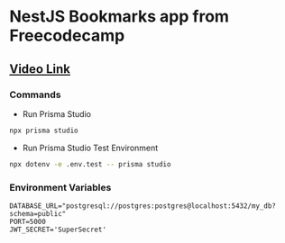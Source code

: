 # NestJS Bookmarks app from Freecodecamp

## [Video Link](https://www.youtube.com/watch?v=GHTA143_b-s)

### Commands

- Run Prisma Studio

```bash
npx prisma studio
```

- Run Prisma Studio Test Environment

```bash
npx dotenv -e .env.test -- prisma studio
```

### Environment Variables

```env
DATABASE_URL="postgresql://postgres:postgres@localhost:5432/my_db?schema=public"
PORT=5000
JWT_SECRET='SuperSecret'
```
